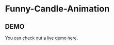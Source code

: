 # Funny-Candle-Animation

## DEMO

You can check out a live demo [here](https://techdiz.github.io/BouncingBallLoader/).
